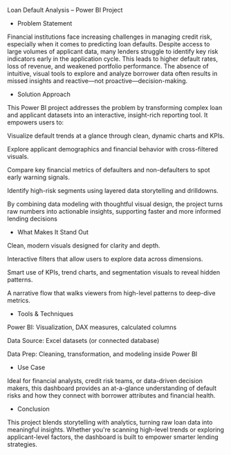 Loan Default Analysis – Power BI Project

- Problem Statement

Financial institutions face increasing challenges in managing credit risk, especially when it comes to predicting loan defaults. Despite access to large volumes of applicant data, many lenders struggle to identify key risk indicators early in the application cycle. This leads to higher default rates, loss of revenue, and weakened portfolio performance. The absence of intuitive, visual tools to explore and analyze borrower data often results in missed insights and reactive—not proactive—decision-making.

- Solution Approach

This Power BI project addresses the problem by transforming complex loan and applicant datasets into an interactive, insight-rich reporting tool. It empowers users to:

Visualize default trends at a glance through clean, dynamic charts and KPIs.

Explore applicant demographics and financial behavior with cross-filtered visuals.

Compare key financial metrics of defaulters and non-defaulters to spot early warning signals.

Identify high-risk segments using layered data storytelling and drilldowns.

By combining data modeling with thoughtful visual design, the project turns raw numbers into actionable insights, supporting faster and more informed lending decisions

- What Makes It Stand Out

Clean, modern visuals designed for clarity and depth.

Interactive filters that allow users to explore data across dimensions.

Smart use of KPIs, trend charts, and segmentation visuals to reveal hidden patterns.

A narrative flow that walks viewers from high-level patterns to deep-dive metrics.

- Tools & Techniques

Power BI: Visualization, DAX measures, calculated columns

Data Source: Excel datasets (or connected database)

Data Prep: Cleaning, transformation, and modeling inside Power BI

- Use Case
  
Ideal for financial analysts, credit risk teams, or data-driven decision makers, this dashboard provides an at-a-glance understanding of default risks and how they connect with borrower attributes and financial health.

- Conclusion
  
This project blends storytelling with analytics, turning raw loan data into meaningful insights. Whether you're scanning high-level trends or exploring applicant-level factors, the dashboard is built to empower smarter lending strategies.

